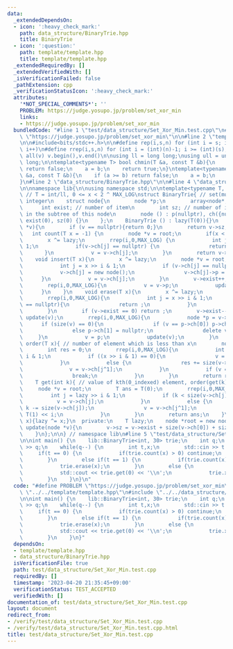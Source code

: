 ```yaml
---
data:
  _extendedDependsOn:
  - icon: ':heavy_check_mark:'
    path: data_structure/BinaryTrie.hpp
    title: BinaryTrie
  - icon: ':question:'
    path: template/template.hpp
    title: template/template.hpp
  _extendedRequiredBy: []
  _extendedVerifiedWith: []
  _isVerificationFailed: false
  _pathExtension: cpp
  _verificationStatusIcon: ':heavy_check_mark:'
  attributes:
    '*NOT_SPECIAL_COMMENTS*': ''
    PROBLEM: https://judge.yosupo.jp/problem/set_xor_min
    links:
    - https://judge.yosupo.jp/problem/set_xor_min
  bundledCode: "#line 1 \"test/data_structure/Set_Xor_Min.test.cpp\"\n#define PROBLEM\
    \ \"https://judge.yosupo.jp/problem/set_xor_min\"\n\n#line 2 \"template/template.hpp\"\
    \n\n#include<bits/stdc++.h>\n\n#define rep(i,s,n) for (int i = s; i < (int)(n);\
    \ i++)\n#define rrep(i,s,n) for (int i = (int)(n)-1; i >= (int)(s); i--)\n#define\
    \ all(v) v.begin(),v.end()\n\nusing ll = long long;\nusing ull = unsigned long\
    \ long;\n\ntemplate<typename T> bool chmin(T &a, const T &b){\n    if (a <= b)\
    \ return false;\n    a = b;\n    return true;\n}\ntemplate<typename T> bool chmax(T\
    \ &a, const T &b){\n    if (a >= b) return false;\n    a = b;\n    return true;\n\
    }\n#line 2 \"data_structure/BinaryTrie.hpp\"\n\n#line 4 \"data_structure/BinaryTrie.hpp\"\
    \n\nnamespace lib{\n\nusing namespace std;\n\ntemplate<typename T, int MAX_LOG>\
    \ // T = int/ll, 0 <= x < 2 ^ MAX_LOG\nstruct BinaryTrie{ // set(multiset) of\
    \ integer\n    struct node{\n        node *p;\n        array<node*,2> ch;\n  \
    \      int exist; // number of item\n        int sz; // number of integers exist\
    \ in the subtree of this node\n        node () : p(nullptr), ch({nullptr,nullptr}),\
    \ exist(0), sz(0) {}\n    };\n    BinaryTrie () : lazy(T(0)){}\n    int size(node\
    \ *v){\n        if (v == nullptr){return 0;}\n        return v->sz;\n    }\n \
    \   int count(T x = -1) {\n        node *v = root;\n        if(x < 0) return v->sz;\n\
    \        x ^= lazy;\n        rrep(i,0,MAX_LOG) {\n            int j = x >> i &\
    \ 1;\n            if(v->ch[j] == nullptr) {\n                return 0;\n     \
    \       }\n            v = v->ch[j];\n        }\n        return v->sz;\n    }\n\
    \    void insert(T x){\n        x ^= lazy;\n        node *v = root;\n        rrep(i,0,MAX_LOG){\n\
    \            int j = x >> i & 1;\n            if (v->ch[j] == nullptr){\n    \
    \            v->ch[j] = new node();\n                v->ch[j]->p = v;\n      \
    \      }\n            v = v->ch[j];\n        }\n        v->exist++;\n        update(v);\n\
    \        rep(i,0,MAX_LOG){\n            v = v->p;\n            update(v);\n  \
    \      }\n    }\n    void erase(T x){\n        x ^= lazy;\n        node *v = root;\n\
    \        rrep(i,0,MAX_LOG){\n            int j = x >> i & 1;\n            if (v->ch[j]\
    \ == nullptr){\n                return ;\n            }\n            v = v->ch[j];\n\
    \        }\n        if (v->exist == 0) return ;\n        v->exist--;\n       \
    \ update(v);\n        rrep(i,0,MAX_LOG){\n            node *p = v->p;\n      \
    \      if (size(v) == 0){\n                if (v == p->ch[0]) p->ch[0] = nullptr;\n\
    \                else p->ch[1] = nullptr;\n                delete v;\n       \
    \     }\n            v = p;\n            update(v);\n        }\n    }\n    int\
    \ order(T x){ // number of element which is less than x\n        node *v = root;\n\
    \        int res = 0;\n        rrep(i,0,MAX_LOG){\n            int j = lazy >>\
    \ i & 1;\n            if ((x >> i & 1) == 0){\n                v = v->ch[j];\n\
    \            }\n            else {\n                res += size(v->ch[j]);\n \
    \               v = v->ch[j^1];\n            }\n            if (v == nullptr){\n\
    \                break;\n            }\n        }\n        return res;\n    }\n\
    \    T get(int k){ // value of kth(0_indexed) element, order(get(k)) = k\n   \
    \     node *v = root;\n        T ans = T(0);\n        rrep(i,0,MAX_LOG){\n   \
    \         int j = lazy >> i & 1;\n            if (k < size(v->ch[j])){\n     \
    \           v = v->ch[j];\n            }\n            else {\n               \
    \ k -= size(v->ch[j]);\n                v = v->ch[j^1];\n                ans |=\
    \ T(1) << i;\n            }\n        }\n        return ans;\n    }\n    void xor_all(T\
    \ x){lazy ^= x;}\n  private:\n    T lazy;\n    node *root = new node();\n    void\
    \ update(node *v){\n        v->sz = v->exist + size(v->ch[0]) + size(v->ch[1]);\n\
    \    }\n};\n\n} // namespace lib\n#line 5 \"test/data_structure/Set_Xor_Min.test.cpp\"\
    \n\nint main() {\n    lib::BinaryTrie<int, 30> trie;\n    int q;\n    std::cin\
    \ >> q;\n    while(q--) {\n        int t,x;\n        std::cin >> t >> x;\n   \
    \     if(t == 0) {\n            if(trie.count(x) > 0) continue;\n            trie.insert(x);\n\
    \        }\n        else if(t == 1) {\n            if(trie.count(x) == 0) continue;\n\
    \            trie.erase(x);\n        }\n        else {\n            trie.xor_all(x);\n\
    \            std::cout << trie.get(0) << '\\n';\n            trie.xor_all(x);\n\
    \        }\n    }\n}\n"
  code: "#define PROBLEM \"https://judge.yosupo.jp/problem/set_xor_min\"\n\n#include\
    \ \"../../template/template.hpp\"\n#include \"../../data_structure/BinaryTrie.hpp\"\
    \n\nint main() {\n    lib::BinaryTrie<int, 30> trie;\n    int q;\n    std::cin\
    \ >> q;\n    while(q--) {\n        int t,x;\n        std::cin >> t >> x;\n   \
    \     if(t == 0) {\n            if(trie.count(x) > 0) continue;\n            trie.insert(x);\n\
    \        }\n        else if(t == 1) {\n            if(trie.count(x) == 0) continue;\n\
    \            trie.erase(x);\n        }\n        else {\n            trie.xor_all(x);\n\
    \            std::cout << trie.get(0) << '\\n';\n            trie.xor_all(x);\n\
    \        }\n    }\n}"
  dependsOn:
  - template/template.hpp
  - data_structure/BinaryTrie.hpp
  isVerificationFile: true
  path: test/data_structure/Set_Xor_Min.test.cpp
  requiredBy: []
  timestamp: '2023-04-20 21:35:45+09:00'
  verificationStatus: TEST_ACCEPTED
  verifiedWith: []
documentation_of: test/data_structure/Set_Xor_Min.test.cpp
layout: document
redirect_from:
- /verify/test/data_structure/Set_Xor_Min.test.cpp
- /verify/test/data_structure/Set_Xor_Min.test.cpp.html
title: test/data_structure/Set_Xor_Min.test.cpp
---
```

